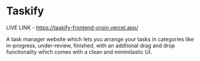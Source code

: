 # Taskify

LIVE LINK - https://taskify-frontend-orpin.vercel.app/

A task manager website which lets you arrange your tasks in categories like in-progress, under-review, finished, with an addtional drag and drop functionality which comes with a clean and minimilastic UI.

